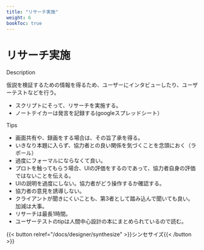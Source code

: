 ```yaml
---
title: "リサーチ実施"
weight: 6
bookToc: true
---
```


# リサーチ実施

Description

仮説を検証するための情報を得るため、ユーザーにインタビューしたり、ユーザーテストなどを行う。

- スクリプトにそって、リサーチを実施する。
- ノートテイカーは発言を記録する(googleスプレッドシート）

Tips
- 画面共有や、録画をする場合は、その旨了承を得る。
- いきなり本題に入らず、協力者との良い関係を気づくことを念頭におく（ラポール）
- 過度にフォーマルにならなくて良い。
- プロトを触ってもらう場合、UIの評価をするのであって、協力者自身の評価ではないことを伝える。
- UIの説明を過度にしない。協力者がどう操作するか確認する。
- 協力者の意見を誘導しない。
- クライアントが聞きにくいことも、第3者として踏み込んで聞いても良い。加減は大事。
- リサーチは最長1時間。
- ユーザーテストのtipは人間中心設計の本にまとめられているので読む。

{{< button relref="/docs/designer/synthesize" >}}シンセサイズ{{< /button >}}